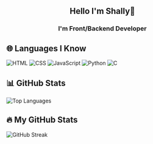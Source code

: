 <div align="center">

## Hello I'm Shally🌷
### I'm Front/Backend Developer

</div>

<div>

## 🌐 Languages I Know  
![HTML](https://img.shields.io/badge/HTML5-E34F26?style=for-the-badge&logo=html5&logoColor=white)
![CSS](https://img.shields.io/badge/CSS3-1572B6?style=for-the-badge&logo=css3&logoColor=white)
![JavaScript](https://img.shields.io/badge/JavaScript-F7DF1E?style=for-the-badge&logo=javascript&logoColor=black)
![Python](https://img.shields.io/badge/Python-3776AB?style=for-the-badge&logo=python&logoColor=white)
![C](https://img.shields.io/badge/C-00599C?style=for-the-badge&logo=c&logoColor=white)

## 📊 GitHub Stats  
![Top Languages](https://github-readme-stats.vercel.app/api/top-langs/?username=loveislearning&layout=compact&theme=radical)

## 🔥 My GitHub Stats  
![GitHub Streak](https://streak-stats.demolab.com/?user=loveislearning&theme=dark)

</div>
